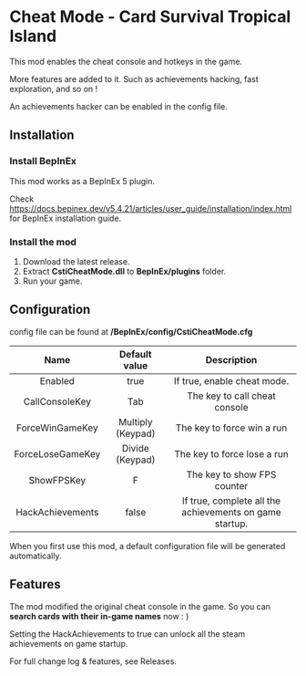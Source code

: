 # Cheat Mode - Card Survival Tropical Island

This mod enables the cheat console and hotkeys in the game.

More features are added to it. Such as achievements hacking, fast exploration, and so on !

An achievements hacker can be enabled in the config file.

## Installation

### Install BepInEx

This mod works as a BepInEx 5 plugin.

Check https://docs.bepinex.dev/v5.4.21/articles/user_guide/installation/index.html for BepInEx installation guide.

### Install the mod

1. Download the latest release.
2. Extract **CstiCheatMode.dll** to **BepInEx/plugins** folder.
3. Run your game.

## Configuration

config file can be found at **/BepInEx/config/CstiCheatMode.cfg**

|       Name       |   Default value   |                       Description                       |
| :--------------: | :---------------: | :-----------------------------------------------------: |
|     Enabled      |       true        |               If true, enable cheat mode.               |
|  CallConsoleKey  |        Tab        |              The key to call cheat console              |
| ForceWinGameKey  | Multiply (Keypad) |               The key to force win a run                |
| ForceLoseGameKey |  Divide (Keypad)  |               The key to force lose a run               |
|    ShowFPSKey    |         F         |               The key to show FPS counter               |
| HackAchievements |       false       | If true, complete all the achievements on game startup. |

When you first use this mod, a default configuration file will be generated automatically.

## Features

The mod modified the original cheat console in the game. So you can **search cards with their in-game names** now : )

Setting the HackAchievements to true can unlock all the steam achievements on game startup.

For full change log & features, see Releases.
